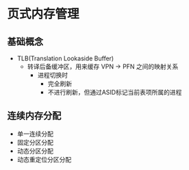 # 页式内存管理


## 基础概念

- TLB(Translation Lookaside Buffer)
  - 转译后备缓冲区，用来缓存 VPN -> PFN 之间的映射关系
    - 进程切换时
      - 完全刷新
      - 不进行刷新，但通过ASID标记当前表项所属的进程

## 连续内存分配

- 单一连续分配
- 固定分区分配
- 动态分区分配
- 动态重定位分区分配
